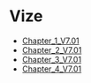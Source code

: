 # Vize

<!--Index-->

- [Chapter_1_V7.01](./Chapter_1_V7.01.pdf)
- [Chapter_2_V7.01](./Chapter_2_V7.01.pdf)
- [Chapter_3_V7.01](./Chapter_3_V7.01.pdf)
- [Chapter_4_V7.01](./Chapter_4_V7.01.pdf)

<!--Index-->
